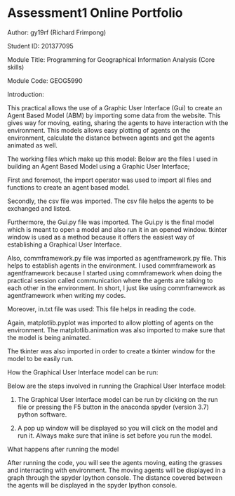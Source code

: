 # Assessment1 Online Portfolio
Author: gy19rf (Richard Frimpong) 

Student ID: 201377095

Module Title: Programming for Geographical Information Analysis (Core skills)

Module Code: GEOG5990

Introduction: 

This practical allows the use of a Graphic User Interface (Gui) to
create an Agent Based Model (ABM) by importing some data from the website. This gives way for moving, eating, sharing the agents to have interaction with the environment. 
This models allows easy plotting of agents on the environment, calculate the distance between agents and get the agents animated as well.

The working files which make up this model:
Below are the files I used in building an Agent Based Model using a Graphic User Interface;

First and foremost, the import operator was used to import all files and functions to create an agent based model.

Secondly, the csv file was imported. The csv file helps the agents to be exchanged and listed.

Furthermore, the Gui.py file was imported. The Gui.py is the final model which is meant to open a model and also run it in an opened window. tkinter window is used as a method because it offers the easiest way of establishing a Graphical User Interface.

Also, commframework.py file was imported as agentframework.py file. This helps to establish agents in the environment. I used commframework as agentframework because I started using commframework when doing the practical session called communication where the agents are talking to each other in the environment. In short, I just like using commframework as agentframework when writing my codes.

Moreover, in.txt file was used: This file helps in reading the code.

Again, matplotlib.pyplot was imported to allow plotting of agents on the environment. The matplotlib.animation was also imported to make sure that the model is being animated. 

The tkinter was also imported in order to create a tkinter window for the model to be easily run. 

How the Graphical User Interface model can be run:

Below are the steps involved in running the Graphical User Interface model:

1. The Graphical User Interface model can be run by clicking on the run file or pressing the F5 button in the anaconda spyder (version 3.7) python software.

2. A pop up window will be displayed so you will click on the model  and run it. Always make sure that inline is set before you run the model.

  What happens after running the model
 
 After running the code, you will see the agents moving, eating the grasses and interracting with environment. 
 The moving agents will be displayed in a graph through the spyder Ipython console. The distance covered between the agents will be displayed in the spyder Ipython console.




 
